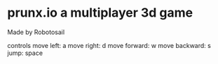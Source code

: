 # prunx.io a multiplayer 3d game
Made by Robotosail

controls
move left: a
move right: d
move forward: w
move backward: s
jump: space
